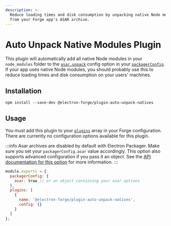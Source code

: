 ```yaml
---
description: >-
  Reduce loading times and disk consumption by unpacking native Node modules
  from your Forge app's ASAR archive.
---
```


# Auto Unpack Native Modules Plugin

This plugin will automatically add all native Node modules in your `node_modules` folder to the [`asar.unpack`](https://electron.github.io/electron-packager/main/interfaces/electronpackager.options.html#asar) config option in your [`packagerConfig`](../configuration.mdx#electron-packager-config). If your app uses native Node modules, you should probably use this to reduce loading times and disk consumption on your users' machines.

## Installation

```shell
npm install --save-dev @electron-forge/plugin-auto-unpack-natives
```

## Usage

You must add this plugin to your [`plugins`](../configuration.mdx#plugins) array in your Forge configuration. There are currently no configuration options available for this plugin.

:::info
Asar archives are disabled by default with Electron Packager. Make sure you set your `packagerConfig.asar` value accordingly. This option also supports advanced configuration if you pass it an object. See the [API documentation for this option](https://js.electronforge.io/modules/\_electron\_forge\_shared\_types.InternalOptions.html#CreateOptions) for more information.
:::

```jsx title="forge.config.js"
module.exports = {
  packagerConfig: {
    asar: true // or an object containing your asar options
  },
  plugins: [
    {
      name: '@electron-forge/plugin-auto-unpack-natives',
      config: {}
    }
  ]
};
```


